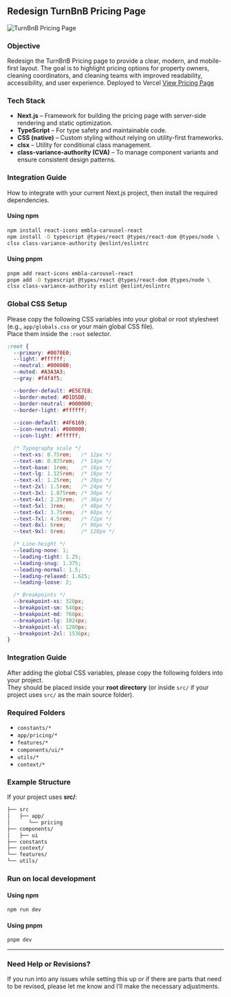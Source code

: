 ## Redesign TurnBnB Pricing Page

![TurnBnB Pricing Page](https://i.ibb.co.com/kVPgm4Hd/Screenshot-2025-08-25-at-13-41-40-2.png)

### Objective
Redesign the TurnBnB Pricing page to provide a clear, modern, and mobile-first layout.  The goal is to highlight pricing options for property owners, cleaning coordinators, and cleaning teams with improved readability, accessibility, and user experience. Deployed to Vercel [View Pricing Page](https://redesign-pricing.vercel.app/pricing)

### Tech Stack
- **Next.js** – Framework for building the pricing page with server-side rendering and static optimization.  
- **TypeScript** – For type safety and maintainable code.  
- **CSS (native)** – Custom styling without relying on utility-first frameworks.  
- **clsx** – Utility for conditional class management.  
- **class-variance-authority (CVA)** – To manage component variants and ensure consistent design patterns.  

### Integration Guide

How to integrate with your current Next.js project, then install the required dependencies.  

#### Using **npm**
```bash
npm install react-icons embla-carousel-react
npm install -D typescript @types/react @types/react-dom @types/node \
clsx class-variance-authority @eslint/eslintrc
```
#### Using **pnpm**
```bash
pnpm add react-icons embla-carousel-react
pnpm add -D typescript @types/react @types/react-dom @types/node \
clsx class-variance-authority eslint @eslint/eslintrc
```

### Global CSS Setup

Please copy the following CSS variables into your global or root stylesheet (e.g., `app/globals.css` or your main global CSS file).  
Place them inside the `:root` selector.

```css
:root {
  --primary: #0070E0;
  --light: #ffffff;
  --neutral: #000000;
  --muted: #A3A3A3;
  --gray: #f4f4f5;

  --border-default: #E5E7EB;
  --border-muted: #D1D5DB;
  --border-neutral: #000000;
  --border-light: #ffffff;
  
  --icon-default: #4F6169;
  --icon-neutral: #000000;
  --icon-light: #ffffff;

  /* Typography scale */
  --text-xs: 0.75rem;   /* 12px */
  --text-sm: 0.875rem;  /* 14px */
  --text-base: 1rem;    /* 16px */
  --text-lg: 1.125rem;  /* 18px */
  --text-xl: 1.25rem;   /* 20px */
  --text-2xl: 1.5rem;   /* 24px */
  --text-3xl: 1.875rem; /* 30px */
  --text-4xl: 2.25rem;  /* 36px */
  --text-5xl: 3rem;     /* 48px */
  --text-6xl: 3.75rem;  /* 60px */
  --text-7xl: 4.5rem;   /* 72px */
  --text-8xl: 6rem;     /* 96px */
  --text-9xl: 8rem;     /* 128px */

  /* Line-height */
  --leading-none: 1;
  --leading-tight: 1.25;
  --leading-snug: 1.375;
  --leading-normal: 1.5;
  --leading-relaxed: 1.625;
  --leading-loose: 2;

  /* Breakpoints */
  --breakpoint-xs: 320px;
  --breakpoint-sm: 540px;
  --breakpoint-md: 768px;
  --breakpoint-lg: 1024px;
  --breakpoint-xl: 1280px;
  --breakpoint-2xl: 1536px;
}
```

### Integration Guide

After adding the global CSS variables, please copy the following folders into your project.  
They should be placed inside your **root directory** (or inside `src/` if your project uses `src/` as the main source folder).

### Required Folders
- `constants/*`
- `app/pricing/*`
- `features/*`
- `components/ui/*`
- `utils/*`
- `context/*`

### Example Structure

If your project uses **src/**:
```bash
├── src
│   ├── app/
│      └── pricing
├── components/
│   ├── ui
├── constants
├── context/
└── features/
└── utils/
```

### Run on local development 
#### Using **npm**
```bash
npm run dev
```
#### Using **pnpm**
```bash
pnpm dev
```

---

### Need Help or Revisions?
If you run into any issues while setting this up or if there are parts that need to be revised, please let me know and I’ll make the necessary adjustments.

